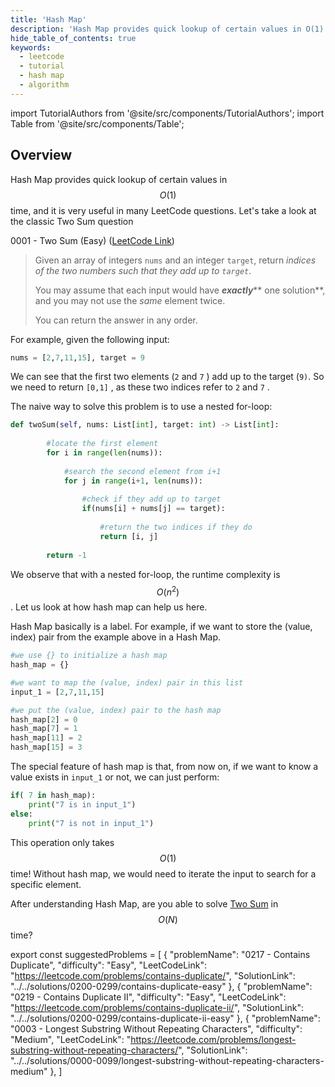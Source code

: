 ```yaml
---
title: 'Hash Map'
description: 'Hash Map provides quick lookup of certain values in O(1) time.'
hide_table_of_contents: true
keywords:
  - leetcode
  - tutorial
  - hash map
  - algorithm
---
```


import TutorialAuthors from '@site/src/components/TutorialAuthors';
import Table from '@site/src/components/Table';

<TutorialAuthors names="@heiheihang"/>

## Overview

Hash Map provides quick lookup of certain values in $$O(1)$$ time, and it is very useful in many LeetCode questions. Let's take a look at the classic Two Sum question

0001 - Two Sum (Easy) ([LeetCode Link](https://leetcode.com/problems/two-sum/))

> Given an array of integers `nums` and an integer `target`, return _indices of the two numbers such that they add up to `target`_.
>
> You may assume that each input would have _**exactly**_** one solution**, and you may not use the _same_ element twice.
>
> You can return the answer in any order.

For example, given the following input:

```python
nums = [2,7,11,15], target = 9
```

We can see that the first two elements (`2` and `7` ) add up to the target (`9)`. So we need to return `[0,1]` , as these two indices refer to `2` and `7` .

The naive way to solve this problem is to use a nested for-loop:

```python
def twoSum(self, nums: List[int], target: int) -> List[int]:
        
        #locate the first element
        for i in range(len(nums)):
            
            #search the second element from i+1
            for j in range(i+1, len(nums)):
                
                #check if they add up to target
                if(nums[i] + nums[j] == target):
                    
                    #return the two indices if they do
                    return [i, j]
                
        return -1
```

We observe that with a nested for-loop, the runtime complexity is $$O(n^2)$$. Let us look at how hash map can help us here.

Hash Map basically is a label. For example, if we want to store the (value, index) pair from the example above in a Hash Map.

```python
#we use {} to initialize a hash map
hash_map = {}

#we want to map the (value, index) pair in this list
input_1 = [2,7,11,15]

#we put the (value, index) pair to the hash map
hash_map[2] = 0 
hash_map[7] = 1
hash_map[11] = 2
hash_map[15] = 3
```

The special feature of hash map is that, from now on, if we want to know a value exists in `input_1` or not, we can just perform:

```python
if( 7 in hash_map):
    print("7 is in input_1")
else:
    print("7 is not in input_1")
```

This operation only takes $$O(1)$$ time! Without hash map, we would need to iterate the input to search for a specific element.

After understanding Hash Map, are you able to solve [Two Sum](../../solutions/0000-0099/two-sum) in $$O(N)$$ time?

export const suggestedProblems = [
  {
    "problemName": "0217 - Contains Duplicate",
    "difficulty": "Easy",
    "LeetCodeLink": "https://leetcode.com/problems/contains-duplicate/",
    "SolutionLink": "../../solutions/0200-0299/contains-duplicate-easy"
  },
  {
    "problemName": "0219 - Contains Duplicate II",
    "difficulty": "Easy",
    "LeetCodeLink": "https://leetcode.com/problems/contains-duplicate-ii/",
    "SolutionLink": "../../solutions/0200-0299/contains-duplicate-ii-easy"
  },
  {
    "problemName": "0003 - Longest Substring Without Repeating Characters",
    "difficulty": "Medium",
    "LeetCodeLink": "https://leetcode.com/problems/longest-substring-without-repeating-characters/",
    "SolutionLink": "../../solutions/0000-0099/longest-substring-without-repeating-characters-medium"
  },
]

<Table title="Suggested Problems" data={suggestedProblems} />